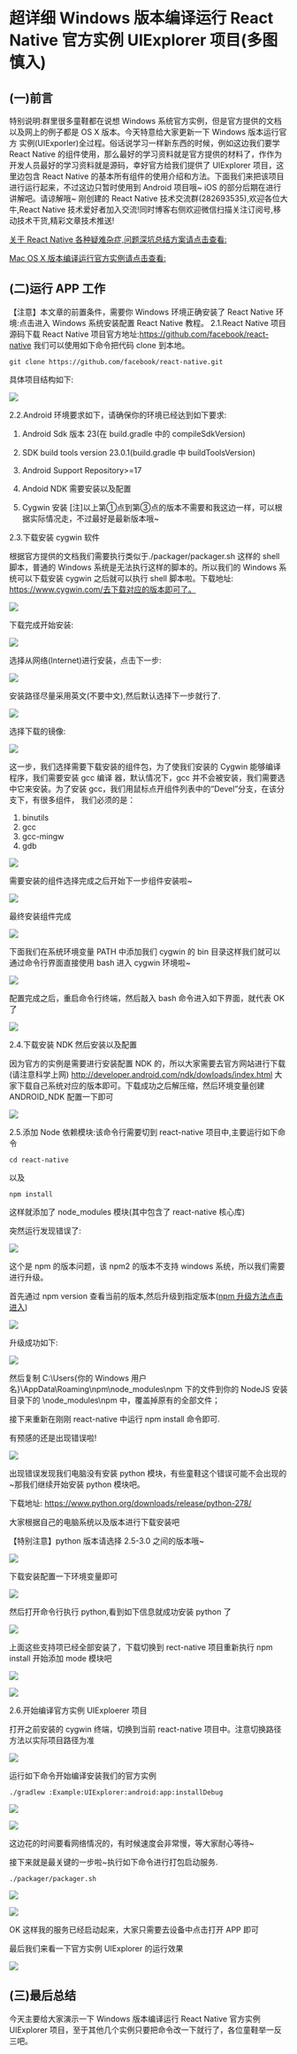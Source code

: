 # 超详细 Windows 版本编译运行 React Native 官方实例 UIExplorer 项目(多图慎入)

## (一)前言
特别说明:群里很多童鞋都在说想 Windows 系统官方实例，但是官方提供的文档以及网上的例子都是 OS X 版本。今天特意给大家更新一下 Windows 版本运行官方 实例(UIExporler)全过程。俗话说学习一样新东西的时候，例如这边我们要学 React Native 的组件使用，那么最好的学习资料就是官方提供的材料了，作作为开发人员最好的学习资料就是源码，幸好官方给我们提供了 UIExplorer 项目，这里边包含 React Native 的基本所有组件的使用介绍和方法。下面我们来把该项目进行运行起来，不过这边只暂时使用到 Android 项目哦~ iOS 的部分后期在进行讲解吧。请谅解哦~
刚创建的 React Native 技术交流群(282693535),欢迎各位大牛,React Native 技术爱好者加入交流!同时博客右侧欢迎微信扫描关注订阅号,移动技术干货,精彩文章技术推送!

[关于 React Native 各种疑难杂症,问题深坑总结方案请点击查看:](http://www.lcode.org/react-native%E7%96%91%E9%9A%BE%E7%82%B9%E9%97%AE%E9%A2%98%E6%B7%B1%E5%9D%91%E6%9C%80%E5%BC%BA%E6%80%BB%E7%BB%93%E5%B8%96%E4%B8%8D%E6%96%AD%E6%9B%B4%E6%96%B0%E4%B8%AD/)

[Mac OS X 版本编译运行官方实例请点击查看:](http://www.lcode.org/%E3%80%90react-native%E5%BC%80%E5%8F%91%E3%80%91react-native%E9%85%8D%E7%BD%AE%E8%BF%90%E8%A1%8C%E5%AE%98%E6%96%B9%E4%BE%8B%E5%AD%90-%E5%88%9D%E5%AD%A6%E8%80%85%E7%9A%84%E7%A6%8F%E9%9F%B38/)

## (二)运行 APP 工作

【注意】本文章的前置条件，需要你 Windows 环境正确安装了 React Native 环境:点击进入 Windows 系统安装配置 React Native 教程。
2.1.React Native 项目源码下载
React Native 项目官方地址:https://github.com/facebook/react-native 我们可以使用如下命令把代码 clone 到本地。

```
git clone https://github.com/facebook/react-native.git
```

具体项目结构如下:

![](images/61.jpg)

2.2.Android 环境要求如下，请确保你的环境已经达到如下要求:
1. Android Sdk 版本 23(在 build.gradle 中的 compileSdkVersion)
2. SDK build tools version 23.0.1(build.gradle 中 buildToolsVersion)
3. Android Support Repository>=17
4. Andoid NDK 需要安装以及配置

5. Cygwin 安装
[注]以上第①点到第③点的版本不需要和我这边一样，可以根据实际情况走，不过最好是最新版本哦~

2.3.下载安装 cygwin 软件

根据官方提供的文档我们需要执行类似于./packager/packager.sh 这样的 shell 脚本，普通的 Windows 系统是无法执行这样的脚本的。所以我们的 Windows 系统可以下载安装 cygwin 之后就可以执行 shell 脚本啦。下载地址: https://www.cygwin.com/去下载对应的版本即可了。

![](images/34.png)

下载完成开始安装:

![](images/35.png)

选择从网络(Internet)进行安装，点击下一步:

![](images/36.png)

安装路径尽量采用英文(不要中文),然后默认选择下一步就行了.

![](images/37.png)

选择下载的镜像:

![](images/38.png)

这一步，我们选择需要下载安装的组件包，为了使我们安装的 Cygwin 能够编译程序，我们需要安装 gcc 编译 器，默认情况下，gcc 并不会被安装，我们需要选中它来安装。为了安装 gcc，我们用鼠标点开组件列表中的“Devel”分支，在该分支下，有很多组件， 我们必须的是：

1. binutils
2. gcc
3. gcc-mingw
4. gdb

![](images/39.png)

需要安装的组件选择完成之后开始下一步组件安装啦~

![](images/40.png)

最终安装组件完成

![](images/41.png)

下面我们在系统环境变量 PATH 中添加我们 cygwin 的 bin 目录这样我们就可以通过命令行界面直接使用 bash 进入 cygwin 环境啦~

![](images/42.png)

配置完成之后，重启命令行终端，然后敲入 bash 命令进入如下界面，就代表 OK 了

![](images/43.png)

2.4.下载安装 NDK 然后安装以及配置

因为官方的实例是需要进行安装配置 NDK 的，所以大家需要去官方网站进行下载(请注意科学上网) http://developer.android.com/ndk/dowloads/index.html  大家下载自己系统对应的版本即可。下载成功之后解压缩，然后环境变量创建 ANDROID_NDK 配置一下即可

![](images/44.png)

2.5.添加 Node 依赖模块:该命令行需要切到 react-native 项目中,主要运行如下命令

```
cd react-native
```

以及

```
npm install
```

这样就添加了 node_modules 模块(其中包含了 react-native 核心库)

突然运行发现错误了:

![](images/45.png)

这个是 npm 的版本问题，该 npm2 的版本不支持 windows 系统，所以我们需要进行升级。

首先通过 npm version 查看当前的版本,然后升级到指定版本([npm 升级方法点击进入](http://jingyan.baidu.com/article/ac6a9a5e60a44f2b653eac85.html))

![](images/46.png)

升级成功如下:

![](images/47.png)

然后复制 C:\Users\{你的 Windows 用户名}\AppData\Roaming\npm\node_modules\npm 下的文件到你的 NodeJS 安装目录下的 \node_modules\npm 中，覆盖掉原有的全部文件；

接下来重新在刚刚 react-native 中运行 npm install 命令即可.

有预感的还是出现错误啦!

![](images/48.png)

出现错误发现我们电脑没有安装 python 模块，有些童鞋这个错误可能不会出现的~那我们继续开始安装 python 模块吧。

下载地址: https://www.python.org/downloads/release/python-278/

大家根据自己的电脑系统以及版本进行下载安装吧

【特别注意】python 版本请选择 2.5-3.0 之间的版本哦~

![](images/49.png)

下载安装配置一下环境变量即可

![](images/50.png)

然后打开命令行执行 python,看到如下信息就成功安装 python 了

![](images/51.png)

上面这些支持项已经全部安装了，下载切换到 rect-native 项目重新执行 npm install 开始添加 mode 模块吧

![](images/52.png)

![](images/53.png)

2.6.开始编译官方实例 UIExploerer 项目

打开之前安装的 cygwin 终端，切换到当前 react-native 项目中。注意切换路径方法以实际项目路径为准

![](images/54.png)

运行如下命令开始编译安装我们的官方实例

```
./gradlew :Example:UIExplorer:android:app:installDebug
```


![](images/55.png)

![](images/56.png)

这边花的时间要看网络情况的，有时候速度会非常慢，等大家耐心等待~

接下来就是最关键的一步啦~执行如下命令进行打包启动服务.

```
./packager/packager.sh
```

![](images/57.png)

![](images/58.png)

OK 这样我的服务已经启动起来，大家只需要去设备中点击打开 APP 即可

最后我们来看一下官方实例 UIExplorer 的运行效果

![](images/59.png)

## (三)最后总结

今天主要给大家演示一下 Windows 版本编译运行 React Native 官方实例 UIExplorer 项目，至于其他几个实例只要把命令改一下就行了，各位童鞋举一反三吧。
